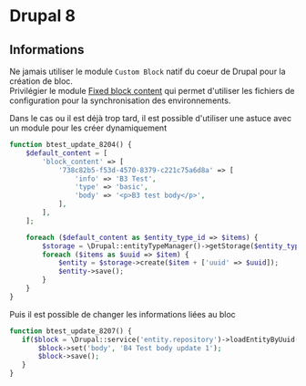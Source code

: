 # Drupal 8

## Informations

Ne jamais utiliser le module `Custom Block` natif du coeur de Drupal pour la création de bloc.  
Privilégier le module [Fixed block content](https://www.drupal.org/project/fixed_block_content) 
qui permet d'utiliser les fichiers de configuration pour la synchronisation des environnements.

Dans le cas ou il est déjà trop tard, il est possible d'utiliser une astuce avec un module pour les créer dynamiquement
```php
function btest_update_8204() {
    $default_content = [
        'block_content' => [
            '738c82b5-f53d-4570-8379-c221c75a6d8a' => [
                'info' => 'B3 Test',
                'type' => 'basic',
                'body' => '<p>B3 test body</p>',
            ],
        ],
    ];

    foreach ($default_content as $entity_type_id => $items) {
        $storage = \Drupal::entityTypeManager()->getStorage($entity_type_id);
        foreach ($items as $uuid => $item) {
            $entity = $storage->create($item + ['uuid' => $uuid]);
            $entity->save();
        }
    }
}
```

Puis il est possible de changer les informations liées au bloc
```php
function btest_update_8207() {
   if($block = \Drupal::service('entity.repository')->loadEntityByUuid('block_content', 'd12475d0-7be9-428c-aada-e56c9028070a')) {
       $block->set('body', 'B4 Test body update 1');
       $block->save();
   }
}
```
